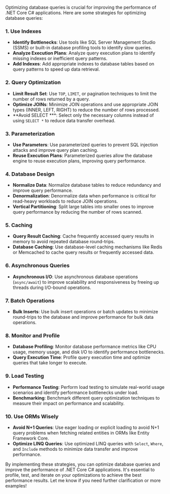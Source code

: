 Optimizing database queries is crucial for improving the performance of .NET Core C# applications. Here are some strategies for optimizing database queries:

### 1. Use Indexes

- **Identify Bottlenecks**: Use tools like SQL Server Management Studio (SSMS) or built-in database profiling tools to identify slow queries.
- **Analyze Execution Plans**: Analyze query execution plans to identify missing indexes or inefficient query patterns.
- **Add Indexes**: Add appropriate indexes to database tables based on query patterns to speed up data retrieval.

### 2. Query Optimization

- **Limit Result Set**: Use `TOP`, `LIMIT`, or pagination techniques to limit the number of rows returned by a query.
- **Optimize JOINs**: Minimize JOIN operations and use appropriate JOIN types (INNER, LEFT, RIGHT) to reduce the number of rows processed.
- **Avoid SELECT ***: Select only the necessary columns instead of using `SELECT *` to reduce data transfer overhead.

### 3. Parameterization

- **Use Parameters**: Use parameterized queries to prevent SQL injection attacks and improve query plan caching.
- **Reuse Execution Plans**: Parameterized queries allow the database engine to reuse execution plans, improving query performance.

### 4. Database Design

- **Normalize Data**: Normalize database tables to reduce redundancy and improve query performance.
- **Denormalization**: Denormalize data when performance is critical for read-heavy workloads to reduce JOIN operations.
- **Vertical Partitioning**: Split large tables into smaller ones to improve query performance by reducing the number of rows scanned.

### 5. Caching

- **Query Result Caching**: Cache frequently accessed query results in memory to avoid repeated database round-trips.
- **Database Caching**: Use database-level caching mechanisms like Redis or Memcached to cache query results or frequently accessed data.

### 6. Asynchronous Queries

- **Asynchronous I/O**: Use asynchronous database operations (`async/await`) to improve scalability and responsiveness by freeing up threads during I/O-bound operations.

### 7. Batch Operations

- **Bulk Inserts**: Use bulk insert operations or batch updates to minimize round-trips to the database and improve performance for bulk data operations.

### 8. Monitor and Profile

- **Database Profiling**: Monitor database performance metrics like CPU usage, memory usage, and disk I/O to identify performance bottlenecks.
- **Query Execution Time**: Profile query execution time and optimize queries that take longer to execute.

### 9. Load Testing

- **Performance Testing**: Perform load testing to simulate real-world usage scenarios and identify performance bottlenecks under load.
- **Benchmarking**: Benchmark different query optimization techniques to measure their impact on performance and scalability.

### 10. Use ORMs Wisely

- **Avoid N+1 Queries**: Use eager loading or explicit loading to avoid N+1 query problems when fetching related entities in ORMs like Entity Framework Core.
- **Optimize LINQ Queries**: Use optimized LINQ queries with `Select`, `Where`, and `Include` methods to minimize data transfer and improve performance.

By implementing these strategies, you can optimize database queries and improve the performance of .NET Core C# applications. It's essential to profile, test, and iterate on your optimizations to achieve the best performance results. Let me know if you need further clarification or more examples!